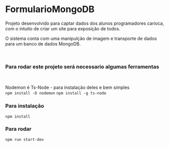 # FormularioMongoDB

<p>Projeto desenvolvido para captar dados dos alunos programadores carioca, com o intuito de criar um site para exposição de todos.</p>
<p>O sistema conta com uma manipulção de imagem e transporte de dados para um banco de dados MongoDB.</p><br/>
<h3>Para rodar este projeto será necessario algumas ferramentas</h3><br/>

Nodemon é Ts-Node - para instalação deles e bem simples <br/>
`npm install -D nodemon`
`npm install -g ts-node`

### Para instalação
`npm install`

### Para rodar
`npm run start-dev`
